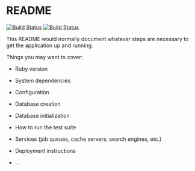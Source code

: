# README

[![Build Status](https://travis-ci.org/Legatus88/flashcards.svg?branch=master)](https://travis-ci.org/Legatus88/flashcards)
[![Build Status](https://travis-ci.org/Legatus88/flashcards.svg?branch=seventh-task)](https://travis-ci.org/Legatus88/flashcards)

This README would normally document whatever steps are necessary to get the
application up and running.

Things you may want to cover:

* Ruby version

* System dependencies

* Configuration

* Database creation

* Database initialization

* How to run the test suite

* Services (job queues, cache servers, search engines, etc.)

* Deployment instructions

* ...
